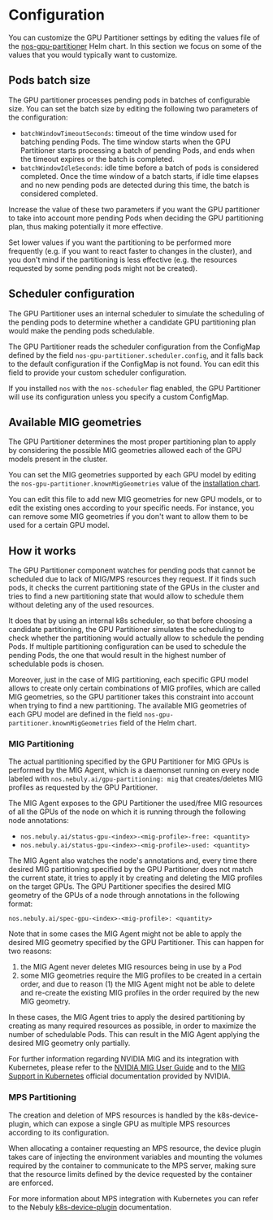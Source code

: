 # Configuration

You can customize the GPU Partitioner settings by editing the values file of the
[nos-gpu-partitioner](../helm-charts/nos-gpu-partitioner/README.md) Helm chart.
In this section we focus on some of the values that you would typically want to customize.

## Pods batch size

The GPU partitioner processes pending pods in batches of configurable size. You can set the batch size by editing the
following two parameters of the configuration:

- `batchWindowTimeoutSeconds`: timeout of the time window used for batching pending Pods. The time window starts
  when the GPU Partitioner starts processing a batch of pending Pods, and ends when the timeout expires or the
  batch is completed.
- `batchWindowIdleSeconds`: idle time before a batch of pods is considered completed. Once the time window of a batch
  starts, if idle time elapses and no new pending pods are detected during this time, the batch is considered completed.

Increase the value of these two parameters if you want the GPU partitioner to take into account more pending Pods
when deciding the GPU partitioning plan, thus making potentially it more effective.

Set lower values if you want the partitioning to be performed more frequently
(e.g. if you want to react faster to changes in the cluster), and you don't mind if the partitioning is less effective
(e.g. the resources requested by some pending pods might not be created).

## Scheduler configuration

The GPU Partitioner uses an internal scheduler to simulate the scheduling of the pending pods to determine whether
a candidate GPU partitioning plan would make the pending pods schedulable.

The GPU Partitioner reads the scheduler configuration from the ConfigMap defined by the field
`nos-gpu-partitioner.scheduler.config`, and it falls back to the default configuration if the ConfigMap is not found.
You can edit this field to provide your custom scheduler configuration.

If you installed `nos` with the `nos-scheduler` flag enabled, the GPU Partitioner will use its configuration unless
you specify a custom ConfigMap.

## Available MIG geometries

The GPU Partitioner determines the most proper partitioning plan to apply by considering the possible MIG geometries
allowed each of the GPU models present in the cluster.

You can set the MIG geometries supported by each GPU model by editing the `nos-gpu-partitioner.knownMigGeometries` value
of the [installation chart](../helm-charts/nos/README.md).

You can edit this file to add new MIG geometries for new GPU models, or to edit the existing ones according
to your specific needs. For instance, you can remove some MIG geometries if you don't want to allow them to be used for a
certain GPU model.

## How it works

The GPU Partitioner component watches for pending pods that cannot be scheduled due to lack of MIG/MPS resources
they request. If it finds such pods, it checks the current partitioning state of the GPUs in the cluster
and tries to find a new partitioning state that would allow to schedule them without deleting any of the used resources.

It does that by using an internal k8s scheduler, so that before choosing a candidate partitioning, the GPU Partitioner
simulates the scheduling to check whether the partitioning would actually allow to schedule the pending Pods. If multiple
partitioning configuration can be used to schedule the pending Pods, the one that would result in the highest number of schedulable
pods is chosen.

Moreover, just in the case of MIG partitioning, each specific GPU model allows to create only certain combinations of MIG profiles,
which are called MIG geometries, so the GPU partitioner takes this constraint into account when trying to find a
new partitioning. The available MIG geometries of each GPU model are defined in the field `nos-gpu-partitioner.knownMigGeometries` field of the Helm chart.

### MIG Partitioning

The actual partitioning specified by the GPU Partitioner for MIG GPUs is performed by the MIG Agent, which is a daemonset running on every node labeled
with `nos.nebuly.ai/gpu-partitioning: mig` that creates/deletes MIG profiles as requested by the GPU Partitioner.

The MIG Agent exposes to the GPU Partitioner the used/free MIG resources of all the GPUs of the node
on which it is running through the following node annotations:

- `nos.nebuly.ai/status-gpu-<index>-<mig-profile>-free: <quantity>`
- `nos.nebuly.ai/status-gpu-<index>-<mig-profile>-used: <quantity>`

The MIG Agent also watches the node's annotations and, every time there desired MIG partitioning specified by the
GPU Partitioner does not match the current state, it tries to apply it by creating and deleting the MIG profiles
on the target GPUs. The GPU Partitioner specifies the desired MIG geometry of the GPUs of a node through annotations in
the following format:

`nos.nebuly.ai/spec-gpu-<index>-<mig-profile>: <quantity>`

Note that in some cases the MIG Agent might not be able to apply the desired MIG geometry specified by the
GPU Partitioner. This can happen for two reasons:

1. the MIG Agent never deletes MIG resources being in use by a Pod
2. some MIG geometries require the MIG profiles to be created in a certain order, and due to reason (1) the MIG Agent
   might not be able to delete and re-create the existing MIG profiles in the order required by the new MIG geometry.

In these cases, the MIG Agent tries to apply the desired partitioning by creating as many required resources as
possible, in order to maximize the number of schedulable Pods. This can result in the MIG Agent applying the
desired MIG geometry only partially.

For further information regarding NVIDIA MIG and its integration with Kubernetes, please refer to the
[NVIDIA MIG User Guide](https://docs.nvidia.com/datacenter/tesla/pdf/NVIDIA_MIG_User_Guide.pdf) and to the
[MIG Support in Kubernetes](https://docs.nvidia.com/datacenter/cloud-native/kubernetes/mig-k8s.html)
official documentation provided by NVIDIA.

### MPS Partitioning

The creation and deletion of MPS resources is handled by the k8s-device-plugin, which can expose a single GPU as
multiple MPS resources according to its configuration.

When allocating a container requesting an MPS resource, the device plugin takes care of injecting the
environment variables and mounting the volumes required by the container to communicate to the MPS server, making
sure that the resource limits defined by the device requested by the container are enforced.

For more information about MPS integration with Kubernetes you can refer to the
Nebuly [k8s-device-plugin](https://github.com/nebuly-ai/k8s-device-plugin) documentation.
